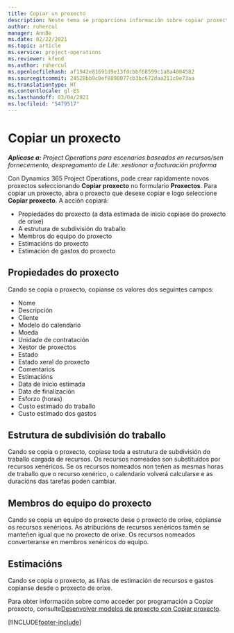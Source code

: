 ```yaml
---
title: Copiar un proxecto
description: Neste tema se proporciona información sobre copiar proxectos en Dynamics 365 Project Operations.
author: ruhercul
manager: AnnBe
ms.date: 02/22/2021
ms.topic: article
ms.service: project-operations
ms.reviewer: kfend
ms.author: ruhercul
ms.openlocfilehash: af1942e81691d9e13fdcbbf68599c1a8a4004582
ms.sourcegitcommit: 24528bb9c0ef8898077cb3bc672daa211c0e73aa
ms.translationtype: HT
ms.contentlocale: gl-ES
ms.lasthandoff: 03/04/2021
ms.locfileid: "5479517"
---
```

# <a name="copy-a-project"></a>Copiar un proxecto

_**Aplícase a:** Project Operations para escenarios baseados en recursos/sen fornecemento, despregamento de Lite: xestionar a facturación proforma_

Con Dynamics 365 Project Operations, pode crear rapidamente novos proxectos seleccionando **Copiar proxecto** no formulario **Proxectos**. Para copiar un proxecto, abra o proxecto que desexe copiar e logo seleccione **Copiar proxecto**. A acción copiará:

- Propiedades do proxecto (a data estimada de inicio copiase do proxecto de orixe)
- A estrutura de subdivisión do traballo
- Membros do equipo do proxecto
- Estimacións do proxecto
- Estimación de gastos do proxecto

## <a name="project-properties"></a>Propiedades do proxecto

Cando se copia o proxecto, copianse os valores dos seguintes campos:

- Nome
- Descripción
- Cliente
- Modelo do calendario
- Moeda
- Unidade de contratación
- Xestor de proxectos
- Estado
- Estado xeral do proxecto
- Comentarios
- Estimacións
- Data de inicio estimada
- Data de finalización
- Esforzo (horas)
- Custo estimado do traballo
- Custo estimado dos gastos

## <a name="work-breakdown-structure"></a>Estrutura de subdivisión do traballo

Cando se copia o proxecto, copiase toda a estrutura de subdivisión do traballo cargada de recursos. Os recursos nomeados son substituídos por recursos xenéricos. Se os recursos nomeados non teñen as mesmas horas de traballo que o recurso xenérico, o calendario volverá calcularse e as duracións das tarefas poden cambiar.

## <a name="project-team-members"></a>Membros do equipo do proxecto

Cando se copia un equipo do proxecto dese o proxecto de orixe, cópianse os recursos xenéricos. As atribucións de recursos xenéricos tamén se manteñen igual que no proxecto de orixe. Os recursos nomeados converteranse en membros xenéricos do equipo.

## <a name="estimates"></a>Estimacións

Cando se copia o proxecto, as liñas de estimación de recursos e gastos copianse desde o proxecto de orixe. 

Para obter información sobre como acceder por programación a Copiar proxecto, consulte[Desenvolver modelos de proxecto con Copiar proxecto](dev-copy-project.md).


[!INCLUDE[footer-include](../includes/footer-banner.md)]
